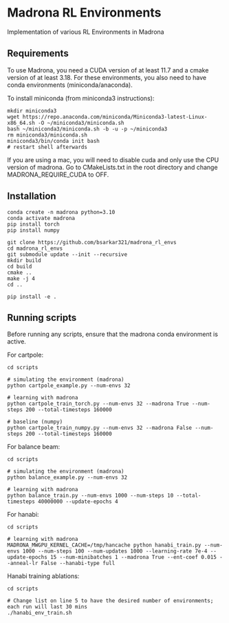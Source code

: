 # Madrona RL Environments

Implementation of various RL Environments in Madrona

## Requirements

To use Madrona, you need a CUDA version of at least 11.7 and a cmake version of at least 3.18. For these environments, you also need to have conda environments (miniconda/anaconda).

To install miniconda (from miniconda3 instructions):
```
mkdir miniconda3
wget https://repo.anaconda.com/miniconda/Miniconda3-latest-Linux-x86_64.sh -O ~/miniconda3/miniconda.sh
bash ~/miniconda3/miniconda.sh -b -u -p ~/miniconda3
rm miniconda3/miniconda.sh
miniconda3/bin/conda init bash
# restart shell afterwards
```

If you are using a mac, you will need to disable cuda and only use the CPU version of madrona. Go to CMakeLists.txt in the root directory and change MADRONA_REQUIRE_CUDA to OFF.


## Installation

```
conda create -n madrona python=3.10
conda activate madrona
pip install torch
pip install numpy

git clone https://github.com/bsarkar321/madrona_rl_envs
cd madrona_rl_envs
git submodule update --init --recursive
mkdir build
cd build
cmake ..
make -j 4
cd ..

pip install -e .
```

## Running scripts

Before running any scripts, ensure that the madrona conda environment is active.

For cartpole:

```
cd scripts

# simulating the environment (madrona)
python cartpole_example.py --num-envs 32

# learning with madrona
python cartpole_train_torch.py --num-envs 32 --madrona True --num-steps 200 --total-timesteps 160000

# baseline (numpy)
python cartpole_train_numpy.py --num-envs 32 --madrona False --num-steps 200 --total-timesteps 160000
```

For balance beam:

```
cd scripts

# simulating the environment (madrona)
python balance_example.py --num-envs 32

# learning with madrona
python balance_train.py --num-envs 1000 --num-steps 10 --total-timesteps 40000000 --update-epochs 4
```

For hanabi:

```
cd scripts

# learning with madrona
MADRONA_MWGPU_KERNEL_CACHE=/tmp/hancache python hanabi_train.py --num-envs 1000 --num-steps 100 --num-updates 1000 --learning-rate 7e-4 --update-epochs 15 --num-minibatches 1 --madrona True --ent-coef 0.015 --anneal-lr False --hanabi-type full
```

Hanabi training ablations:

```
cd scripts

# Change list on line 5 to have the desired number of environments; each run will last 30 mins
./hanabi_env_train.sh
```

